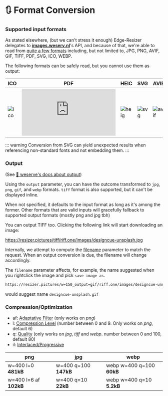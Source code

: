# 🔃 Format Conversion


### Supported input formats

As stated elsewhere, (but we can't stress it enough) Edge-Resizer delegates to [**images.weserv.nl**](https://images.weserv.nl/)'s API, and because of that, we're able to read from [quite a few formats](https://github.com/weserv/images/issues/105#issuecomment-327497304) including, but not limited to, JPG, PNG, AVIF, GIF, TIFF, PDF, SVG, ICO, WEBP.

The following formats can be safely read, but you cannot use them as output:

<span class="gray">

|ICO | PDF |   HEIC   | SVG | AVIF |
|----------|------|---------|  --  | --  |
|![ico](https://resizer.pictures/w=150_page=2/riff.one/img/multi_res.ico) |![pdf](https://resizer.pictures/w=150_n=1/riff.one/img/sample_3pages.pdf) |  ![heig](https://resizer.pictures/w=150/riff.one/img/sample1.heic) |  ![svg](https://resizer.pictures/w=128/resizer.pictures/favicon.svg) | ![avif](https://resizer.pictures/w=150/riff.one/img/fox.avif) 

</span>

::: warning
Conversion from SVG can yield unexpected results when referencing non-standard fonts and not embedding them.
:::

### Output 

(See [🔗 weserve's docs about output](https://images.weserv.nl/docs/format.html#output))


Using the `output` parameter, you can have the outcome transformed to `jpg`, `png`, `gif`,  and `webp` formats. `tiff` format is also supported, but it can't be displayed inline. 

When not specified, it defaults to the input format as long as it's among the former. Other formats that are valid inputs will gracefully fallback to supported output formats (mostly png and jpg tbh)




<output-formats :only-formats="[`jpg`, `png`, `gif`, `webp`]" image="https://riff.one/images/designcue-unsplash.jpg">
</output-formats>

You can output TIFF too. Clicking the following link will start downloading an image:

https://resizer.pictures/tiff/riff.one/images/designcue-unsplash.jpg



Internally, we attempt to compute the [filename](https://images.weserv.nl/docs/format.html#filename) parameter to match the request. When an output conversion is due, the filename will change accordingly.

The `filename` parameter affects, for example, the name suggested when you rightclick the image and pick `save image as`. 

```html
https://resizer.pictures/w=150_output=gif/riff.one/images/designcue-unsplash.jpg
```

would suggest name `designcue-unsplash.gif`




 ### Compression/Optimization

- af: [Adaptative Filter](https://images.weserv.nl/docs/format.html#adaptive-filter) (only works on *png*)
- l: [Compression Level](https://images.weserv.nl/docs/format.html#compression-level) (number between 0 and 9. Only works on *png*, default 6)
- q: [Quality](https://images.weserv.nl/docs/format.html#quality) (only works on *jpg*, *tiff* and *webp*. number between 0 and 100, default 80)
- il: [Interlaced/Progressive](https://images.weserv.nl/docs/format.html#interlace-progressive)





| png  | jpg  | webp |
|----------|------|---------|
| <image-transform image="riff.one/dice.png" transform="w=400_l=0">w=400 l=0 **481kB**</image-transform>  | <image-transform image="riff.one/designcue-unsplash.jpg" transform="w=400_q=100">w=400 q=100 **147kB** </image-transform>  | <image-transform image="riff.one/designcue-unsplash.jpg" transform="cx=700_cy=500_precrop_w=400_h=300_fill_q=100_webp_flop_hue=260">webp w=400 q=100 **60kB**</image-transform> |
|  <image-transform image="riff.one/dice.png" transform="w=400_l=6_af">w=400 l=6 af  **102kB**</image-transform> |<image-transform image="riff.one/designcue-unsplash.jpg" transform="w=400 q=10">w=400 q=10 **22kB**</image-transform> | <image-transform image="riff.one/designcue-unsplash.jpg" transform="cx=700_cy=500_precrop_w=400_h=300_fill_q=10_webp_flop_hue=260">webp w=400 q=10 **5.2kB**</image-transform> |


